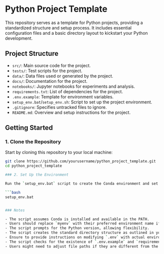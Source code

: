 # Python Project Template

This repository serves as a template for Python projects, providing a standardized structure and setup process. It includes essential configuration files and a basic directory layout to kickstart your Python development.

## Project Structure

- `src/`: Main source code for the project.
- `tests/`: Test scripts for the project.
- `data/`: Data files used or generated by the project.
- `docs/`: Documentation for the project.
- `notebooks/`: Jupyter notebooks for experiments and analysis.
- `requirements.txt`: List of dependencies for the project.
- `.env.example`: Template for environment variables.
- `setup_env.bat`/`setup_env.sh`: Script to set up the project environment.
- `.gitignore`: Specifies untracked files to ignore.
- `README.md`: Overview and setup instructions for the project.

## Getting Started

### 1. Clone the Repository

Start by cloning this repository to your local machine:

```bash
git clone https://github.com/yourusername/python_project_template.git
cd python_project_template

### 2. Set Up the Environment

Run the `setup_env.bat` script to create the Conda environment and set up the project structure:

```bash
setup_env.bat


### Notes

- The script assumes Conda is installed and available in the PATH.
- Users should replace `myenv` with their preferred environment name if desired.
- The script prompts for the Python version, allowing flexibility.
- The script creates the standard directory structure as outlined in your `README.md`.
- Ensure to provide instructions on modifying `.env` with actual environment variables.
- The script checks for the existence of `.env.example` and `requirements.txt` before proceeding, providing warnings if these files are not found.
- Users might need to adjust file paths if they are different from the standard layout.
